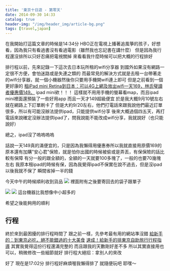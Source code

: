 ```yaml
---
title: '東京十日遊 - 第零天'
date: 2014-09-30 14:33
catalog: true
header-img: "/img/header_img/article-bg.png"
tags: [travel,japan]
---
```

在我開始打這篇文章的時候是14:34分
HBO正在電視上播著追風箏的孩子，好想看，因為我只有看過書沒有看過電影（雖然我也忘記書在講什麼）
但是因為我行程還沒排所以只好忍痛把電視關掉
來看看我什麼時候可以把大概的行程排好

排行程以前，先來記錄一下這次去日本玩所租的wifi分享器
到國外如果沒有網路一定很不方便，會怕迷路或是失連之類的
而最常見的解決方式就是去租一台帶著走的wifi分享器，就一個小機器然後你只要用手機開wifi連上即可
但是之前看到一個更好康的
[租iPad mini Retina到日本：可以4G上網及放出wifi一天169，林氏璧讀者優惠價149。](http://linshibi.com/?p=3737)
ipad mini欸！！！
這樣就不用用手機的螢幕看map，而且ipad mini裡面還預裝了一些好用app
而且一天才149超級便宜
於是我大概9月10號左右就在網路上下訂單刷卡了
但是大約9/20左右，他們打電話來跟我說他們最近訂單很多，所以有可能沒辦法提供ipad，只能提供wifi分享
後來大概過個四五天，再打電話來說確定沒辦法提供ipad了，問我說能不能改成wifi分享，我就說好（也只能說好）

總之，ipad沒了嗚嗚嗚嗚

話說一天149真的滿便宜的，只是因為我懶得用優惠券所以我就直接用原價169的
原本還有加購"安心君"保險，就是怕你出國的時候被偷或是弄丟，有保保險的話比較有保障
有分一般的跟全額的，全額的一天就要100多塊了，一般的也要70幾塊左右
我原本租ipad的時候有保，因為我覺得ipad不保實在說不過去，但是沒ipad以後我就不保了
瞬間省掉一半的錢

今天中午的時候順利收到貨品
![](https://www.dropbox.com/s/xb6orfph1fruww8/2014-09-30%2013.18.53.jpg?dl=1)
裡面附有之後要寄回去的袋子跟單子

![](https://www.dropbox.com/s/wwfj9anmrqv54b4/2014-09-30%2013.21.51.jpg?dl=1)
![](https://www.dropbox.com/s/xj3x6zu6fq95mzo/2014-09-30%2013.27.50.jpg?dl=1)
這台機器比我想像中小超多的

希望之後能夠用的順利

## 行程
終於來到最困擾的排行程時間了
跟之前一樣，先參考最有用的網站準沒錯
[給新手的：到東京必吃，絕不能錯過的十大美食](http://linshibi.com/?p=1488)
[速成！給新手的排東京自助旅行行程指導](http://linshibi.com/?p=1557)
其實我覺得這份行程還滿完整的
而且跟我的天數剛好差不多
所以其實直接用也可以，稍微修改一些細節就好
排行程大絕招：拿別人的來改

好了
現在是17:02分
排行程好麻煩喔我懶得排了
就隨便玩吧 耶嘿～

